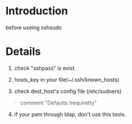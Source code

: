 # Introduction #

before useing sshsudo


# Details #

1. check "sshpass"  is exist.

2. hosts\_key in your file(~/.ssh/known\_hosts)

3. check dest\_host's config file (/etc/sudoers)
> comment "Defaults    !requiretty"

4. if your pam through ldap, don't use this tools.